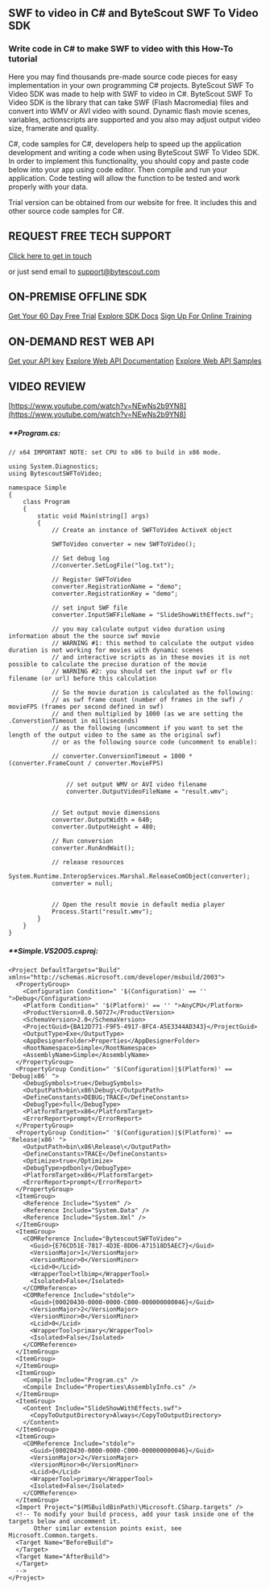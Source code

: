 ## SWF to video in C# and ByteScout SWF To Video SDK

### Write code in C# to make SWF to video with this How-To tutorial

Here you may find thousands pre-made source code pieces for easy implementation in your own programming C# projects. ByteScout SWF To Video SDK was made to help with SWF to video in C#. ByteScout SWF To Video SDK is the library that can take SWF (Flash Macromedia) files and convert into WMV or AVI video with sound. Dynamic flash movie scenes, variables, actionscripts are supported and you also may adjust output video size, framerate and quality.

C#, code samples for C#, developers help to speed up the application development and writing a code when using ByteScout SWF To Video SDK. In order to implement this functionality, you should copy and paste code below into your app using code editor. Then compile and run your application. Code testing will allow the function to be tested and work properly with your data.

Trial version can be obtained from our website for free. It includes this and other source code samples for C#.

## REQUEST FREE TECH SUPPORT

[Click here to get in touch](https://bytescout.zendesk.com/hc/en-us/requests/new?subject=ByteScout%20SWF%20To%20Video%20SDK%20Question)

or just send email to [support@bytescout.com](mailto:support@bytescout.com?subject=ByteScout%20SWF%20To%20Video%20SDK%20Question) 

## ON-PREMISE OFFLINE SDK 

[Get Your 60 Day Free Trial](https://bytescout.com/download/web-installer?utm_source=github-readme)
[Explore SDK Docs](https://bytescout.com/documentation/index.html?utm_source=github-readme)
[Sign Up For Online Training](https://academy.bytescout.com/)


## ON-DEMAND REST WEB API

[Get your API key](https://pdf.co/documentation/api?utm_source=github-readme)
[Explore Web API Documentation](https://pdf.co/documentation/api?utm_source=github-readme)
[Explore Web API Samples](https://github.com/bytescout/ByteScout-SDK-SourceCode/tree/master/PDF.co%20Web%20API)

## VIDEO REVIEW

[https://www.youtube.com/watch?v=NEwNs2b9YN8](https://www.youtube.com/watch?v=NEwNs2b9YN8)




<!-- code block begin -->

##### ****Program.cs:**
    
```
// x64 IMPORTANT NOTE: set CPU to x86 to build in x86 mode.

using System.Diagnostics;
using BytescoutSWFToVideo;

namespace Simple
{
	class Program
	{
		static void Main(string[] args)
		{
			// Create an instance of SWFToVideo ActiveX object

            SWFToVideo converter = new SWFToVideo();

			// Set debug log
			//converter.SetLogFile("log.txt");

			// Register SWFToVideo
			converter.RegistrationName = "demo";
			converter.RegistrationKey = "demo";

			// set input SWF file
			converter.InputSWFFileName = "SlideShowWithEffects.swf";

			// you may calculate output video duration using information about the the source swf movie
			// WARNING #1: this method to calculate the output video duration is not working for movies with dynamic scenes 
			// and interactive scripts as in these movies it is not possible to calculate the precise duration of the movie 
			// WARNING #2: you should set the input swf or flv filename (or url) before this calculation

			// So the movie duration is calculated as the following:
			// as swf frame count (number of frames in the swf) / movieFPS (frames per second defined in swf)
			// and then multiplied by 1000 (as we are setting the .ConverstionTimeout in milliseconds)
			// as the following (uncomment if you want to set the length of the output video to the same as the original swf)
			// or as the following source code (uncomment to enable):

			// converter.ConversionTimeout = 1000 * (converter.FrameCount / converter.MovieFPS)


	        	// set output WMV or AVI video filename
       			converter.OutputVideoFileName = "result.wmv";
			

			// Set output movie dimensions
			converter.OutputWidth = 640;
			converter.OutputHeight = 480;

			// Run conversion
			converter.RunAndWait();

			// release resources
			System.Runtime.InteropServices.Marshal.ReleaseComObject(converter);
			converter = null;


			// Open the result movie in default media player
			Process.Start("result.wmv");
		}
	}
}

```

<!-- code block end -->    

<!-- code block begin -->

##### ****Simple.VS2005.csproj:**
    
```
<Project DefaultTargets="Build" xmlns="http://schemas.microsoft.com/developer/msbuild/2003">
  <PropertyGroup>
    <Configuration Condition=" '$(Configuration)' == '' ">Debug</Configuration>
    <Platform Condition=" '$(Platform)' == '' ">AnyCPU</Platform>
    <ProductVersion>8.0.50727</ProductVersion>
    <SchemaVersion>2.0</SchemaVersion>
    <ProjectGuid>{BA12D771-F9F5-4917-8FC4-A5E3344AD343}</ProjectGuid>
    <OutputType>Exe</OutputType>
    <AppDesignerFolder>Properties</AppDesignerFolder>
    <RootNamespace>Simple</RootNamespace>
    <AssemblyName>Simple</AssemblyName>
  </PropertyGroup>
  <PropertyGroup Condition=" '$(Configuration)|$(Platform)' == 'Debug|x86' ">
    <DebugSymbols>true</DebugSymbols>
    <OutputPath>bin\x86\Debug\</OutputPath>
    <DefineConstants>DEBUG;TRACE</DefineConstants>
    <DebugType>full</DebugType>
    <PlatformTarget>x86</PlatformTarget>
    <ErrorReport>prompt</ErrorReport>
  </PropertyGroup>
  <PropertyGroup Condition=" '$(Configuration)|$(Platform)' == 'Release|x86' ">
    <OutputPath>bin\x86\Release\</OutputPath>
    <DefineConstants>TRACE</DefineConstants>
    <Optimize>true</Optimize>
    <DebugType>pdbonly</DebugType>
    <PlatformTarget>x86</PlatformTarget>
    <ErrorReport>prompt</ErrorReport>
  </PropertyGroup>
  <ItemGroup>
    <Reference Include="System" />
    <Reference Include="System.Data" />
    <Reference Include="System.Xml" />
  </ItemGroup>
  <ItemGroup>
    <COMReference Include="BytescoutSWFToVideo">
      <Guid>{E76CD51E-7817-4D3E-8DD6-A71518D5AEC7}</Guid>
      <VersionMajor>1</VersionMajor>
      <VersionMinor>0</VersionMinor>
      <Lcid>0</Lcid>
      <WrapperTool>tlbimp</WrapperTool>
      <Isolated>False</Isolated>
    </COMReference>
    <COMReference Include="stdole">
      <Guid>{00020430-0000-0000-C000-000000000046}</Guid>
      <VersionMajor>2</VersionMajor>
      <VersionMinor>0</VersionMinor>
      <Lcid>0</Lcid>
      <WrapperTool>primary</WrapperTool>
      <Isolated>False</Isolated>
    </COMReference>
  </ItemGroup>
  <ItemGroup>
  </ItemGroup>
  <ItemGroup>
    <Compile Include="Program.cs" />
    <Compile Include="Properties\AssemblyInfo.cs" />
  </ItemGroup>
  <ItemGroup>
    <Content Include="SlideShowWithEffects.swf">
      <CopyToOutputDirectory>Always</CopyToOutputDirectory>
    </Content>
  </ItemGroup>
  <ItemGroup>
    <COMReference Include="stdole">
      <Guid>{00020430-0000-0000-C000-000000000046}</Guid>
      <VersionMajor>2</VersionMajor>
      <VersionMinor>0</VersionMinor>
      <Lcid>0</Lcid>
      <WrapperTool>primary</WrapperTool>
      <Isolated>False</Isolated>
    </COMReference>
  </ItemGroup>
  <Import Project="$(MSBuildBinPath)\Microsoft.CSharp.targets" />
  <!-- To modify your build process, add your task inside one of the targets below and uncomment it. 
       Other similar extension points exist, see Microsoft.Common.targets.
  <Target Name="BeforeBuild">
  </Target>
  <Target Name="AfterBuild">
  </Target>
  -->
</Project>
```

<!-- code block end -->